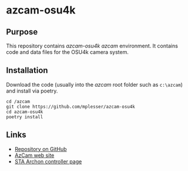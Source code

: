 # azcam-osu4k

## Purpose

This repository contains *azcam-osu4k* *azcam* environment. It contains code and data files for the OSU4k camera system.

## Installation

Download the code (usually into the *azcam* root folder such as `c:\azcam`) and install via  poetry.

```shell
cd /azcam
git clone https://github.com/mplesser/azcam-osu4k
cd azcam-osu4k
poetry install
```

## Links

* [Repository on GitHub](https://github.com/mplesser/azcam-osu4k)
* [AzCam web site](https://mplesser.github.io/azcam/)
* [STA Archon controller page](http://www.sta-inc.net/archon)

